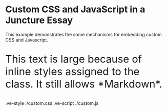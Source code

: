 # Custom CSS and JavaScript in a Juncture Essay
This example demonstrates the some mechanisms for embedding custom CSS and Javascript.

<style>
    .bigText {
        font-size: 2rem;
    }
</style>

<p class='bigText' markdown>
This text is large because of inline styles assigned to the class. It still allows *Markdown*.
</p>

.ve-style ./custom.css
.ve-script ./custom.js


